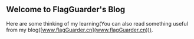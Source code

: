 ## Welcome to FlagGuarder's Blog

Here are some thinking of my learning(You can also read something useful from my blog([www.flagGuarder.cn](www.flagGuarder.cn))).






